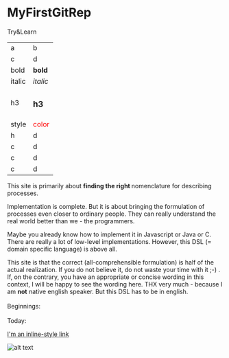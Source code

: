 # MyFirstGitRep
Try&amp;Learn
<table>
  <tr><td>a</td><td>b</td></tr>
  <tr><td>c</td><td>d</td></tr>
  <tr><td>bold</td><td><b>bold</b></td></tr>
  <tr><td>italic</td><td><i>italic</i></td></tr>
  <tr><td>h3</td><td><h3>h3</h3></td></tr>
  <tr><td>style</td><td><span style=color:red>color</span></td></tr>
  <tr><td>h</td><td>d</td></tr>
  <tr><td>c</td><td>d</td></tr>
  <tr><td>c</td><td>d</td></tr>
  <tr><td>c</td><td>d</td></tr>
</table>

<p>This site is primarily about <strong>finding the right </strong>nomenclature 
for describing processes. </p>
<p>Implementation is complete. But it is about bringing the formulation of 
processes even closer to ordinary people. They can really understand the real 
world better than we - the programmers. </p>
<p>Maybe you already know how to implement it in Javascript or Java or C. There 
are really a lot of low-level implementations. However, this DSL (= domain 
specific language) is above all. </p>
<p>This site is that the correct (all-comprehensible formulation) is half of the 
actual realization. If you do not believe it, do not waste your time with it ;-) 
. If, on the contrary, you have an appropriate or concise wording in this 
context, I will be happy to see the wording here. THX very much - because I am
<strong>not</strong> native english speaker. But this DSL has to be in english.<br />
<br />
Beginnings:<br />
<br />
Today:</p>






[I'm an inline-style link](https://groups.google.com/forum/#%21searchin/angular/business$20proces$20javascript$20async$20library$20-$20consistent$20business%7Csort:date/angular/c8h0eVEZO1o/YemDx-wH1DEJ)

![alt text][bpmjs]

[bpmjs]: http://semorad.aspone.cz/BPM/bpmjs.png "BPMJS"


